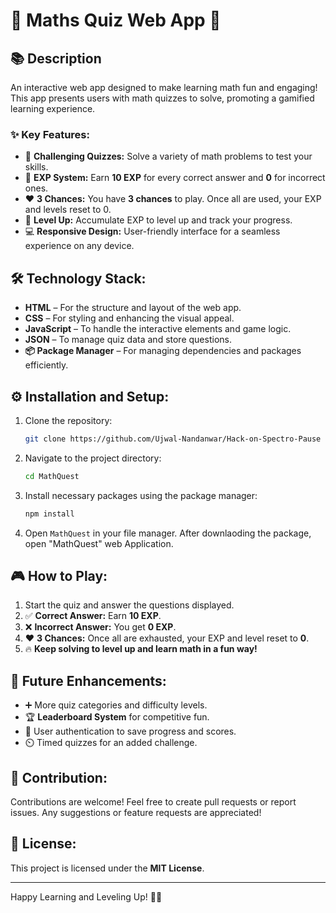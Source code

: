 # 🎲 Maths Quiz Web App 🎉  

## 📚 Description  
An interactive web app designed to make learning math fun and engaging! This app presents users with math quizzes to solve, promoting a gamified learning experience.  

### ✨ Key Features:  
- 🧠 **Challenging Quizzes:** Solve a variety of math problems to test your skills.  
- 🎯 **EXP System:** Earn **10 EXP** for every correct answer and **0** for incorrect ones.  
- ❤️ **3 Chances:** You have **3 chances** to play. Once all are used, your EXP and levels reset to 0.  
- 🚀 **Level Up:** Accumulate EXP to level up and track your progress.  
- 💻 **Responsive Design:** User-friendly interface for a seamless experience on any device.  

## 🛠️ Technology Stack:  
- **HTML** – For the structure and layout of the web app.  
- **CSS** – For styling and enhancing the visual appeal.  
- **JavaScript** – To handle the interactive elements and game logic.  
- **JSON** – To manage quiz data and store questions.  
- **📦 Package Manager** – For managing dependencies and packages efficiently.  

## ⚙️ Installation and Setup:  
1. Clone the repository:  
    ```bash
    git clone https://github.com/Ujwal-Nandanwar/Hack-on-Spectro-Pause
    ```
2. Navigate to the project directory:  
    ```bash
    cd MathQuest
    ```
3. Install necessary packages using the package manager:  
    ```bash
    npm install
    ```
4. Open `MathQuest` in your file manager. After downlaoding the package, open "MathQuest" web Application.

## 🎮 How to Play:  
1. Start the quiz and answer the questions displayed.  
2. ✅ **Correct Answer:** Earn **10 EXP**.  
3. ❌ **Incorrect Answer:** You get **0 EXP**.  
4. ❤️ **3 Chances:** Once all are exhausted, your EXP and level reset to **0**.  
5. 🔥 **Keep solving to level up and learn math in a fun way!**  

## 🚀 Future Enhancements:  
- ➕ More quiz categories and difficulty levels.  
- 🏆 **Leaderboard System** for competitive fun.  
- 🔐 User authentication to save progress and scores.  
- ⏲️ Timed quizzes for an added challenge.  

## 🤝 Contribution:  
Contributions are welcome! Feel free to create pull requests or report issues. Any suggestions or feature requests are appreciated!  

## 📄 License:  
This project is licensed under the **MIT License**.  

---

Happy Learning and Leveling Up! 🎉🚀
